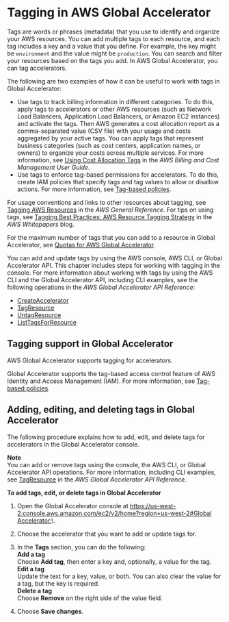 # Tagging in AWS Global Accelerator<a name="tagging-in-global-accelerator"></a>

Tags are words or phrases \(metadata\) that you use to identify and organize your AWS resources\. You can add multiple tags to each resource, and each tag includes a key and a value that you define\. For example, the key might be `environment` and the value might be `production`\. You can search and filter your resources based on the tags you add\. In AWS Global Accelerator, you can tag accelerators\.

The following are two examples of how it can be useful to work with tags in Global Accelerator:
+ Use tags to track billing information in different categories\. To do this, apply tags to accelerators or other AWS resources \(such as Network Load Balancers, Application Load Balancers, or Amazon EC2 instances\) and activate the tags\. Then AWS generates a cost allocation report as a comma\-separated value \(CSV file\) with your usage and costs aggregated by your active tags\. You can apply tags that represent business categories \(such as cost centers, application names, or owners\) to organize your costs across multiple services\. For more information, see [Using Cost Allocation Tags](https://docs.aws.amazon.com/awsaccountbilling/latest/aboutv2/cost-alloc-tags.html) in the *AWS Billing and Cost Management User Guide*\.
+ Use tags to enforce tag\-based permissions for accelerators\. To do this, create IAM policies that specify tags and tag values to allow or disallow actions\. For more information, see [ Tag\-based policies](auth-and-access-control.md#access-control-manage-access-tag-policies)\.

For usage conventions and links to other resources about tagging, see [Tagging AWS Resources](https://docs.aws.amazon.com/general/latest/gr/aws_tagging.html) in the *AWS General Reference*\. For tips on using tags, see [ Tagging Best Practices: AWS Resource Tagging Strategy](https://d1.awsstatic.com/whitepapers/aws-tagging-best-practices.pdf) in the *AWS Whitepapers* blog\.

For the maximum number of tags that you can add to a resource in Global Accelerator, see [Quotas for AWS Global Accelerator](limits-global-accelerator.md)\.

You can add and update tags by using the AWS console, AWS CLI, or Global Accelerator API\. This chapter includes steps for working with tagging in the console\. For more information about working with tags by using the AWS CLI and the Global Accelerator API, including CLI examples, see the following operations in the *AWS Global Accelerator API Reference*:
+ [CreateAccelerator](https://docs.aws.amazon.com/global-accelerator/latest/api/CreateAccelerator.html) 
+ [TagResource](https://docs.aws.amazon.com/global-accelerator/latest/api/TagResource.html) 
+ [UntagResource](https://docs.aws.amazon.com/global-accelerator/latest/api/UntagResource.html) 
+ [ListTagsForResource](https://docs.aws.amazon.com/global-accelerator/latest/api/ListTagsForResource.html) 

## Tagging support in Global Accelerator<a name="tagging-supported"></a>

AWS Global Accelerator supports tagging for accelerators\.

Global Accelerator supports the tag\-based access control feature of AWS Identity and Access Management \(IAM\)\. For more information, see [ Tag\-based policies](auth-and-access-control.md#access-control-manage-access-tag-policies)\.

## Adding, editing, and deleting tags in Global Accelerator<a name="tagging-add-edit-delete"></a>

The following procedure explains how to add, edit, and delete tags for accelerators in the Global Accelerator console\.

**Note**  
You can add or remove tags using the console, the AWS CLI, or Global Accelerator API operations\. For more information, including CLI examples, see [TagResource](https://docs.aws.amazon.com/global-accelerator/latest/api/API_TagResource.html) in the *AWS Global Accelerator API Reference*\.<a name="tagging-add-edit-delete-procedure"></a>

**To add tags, edit, or delete tags in Global Accelerator**

1. Open the Global Accelerator console at [ https://us\-west\-2\.console\.aws\.amazon\.com/ec2/v2/home?region=us\-west\-2\#Global Accelerator:](https://us-west-2.console.aws.amazon.com/ec2/v2/home?region=us-west-2#GlobalAccelerator:)\. 

1. Choose the accelerator that you want to add or update tags for\.

1. In the **Tags** section, you can do the following:  
**Add a tag**  
Choose **Add tag**, then enter a key and, optionally, a value for the tag\.  
**Edit a tag**  
Update the text for a key, value, or both\. You can also clear the value for a tag, but the key is required\.  
**Delete a tag**  
Choose **Remove** on the right side of the value field\.

1. Choose **Save changes**\.